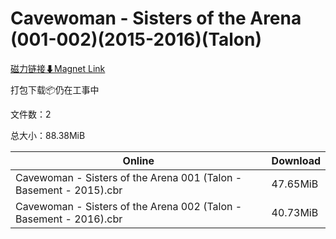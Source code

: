 # Cavewoman - Sisters of the Arena (001-002)(2015-2016)(Talon)

[磁力链接⬇Magnet Link](magnet:?xt=urn:btih:28b51cf276082b57452b5ccf547acff825156a03&dn=Cavewoman%20-%20Sisters%20of%20the%20Arena%20%28001-002%29%282015-2016%29%28Talon%29)

打包下载📦仍在工事中

文件数：2

总大小：88.38MiB

Online | Download
--- | ---
Cavewoman - Sisters of the Arena 001 (Talon - Basement - 2015).cbr | 47.65MiB
Cavewoman - Sisters of the Arena 002 (Talon - Basement - 2016).cbr | 40.73MiB